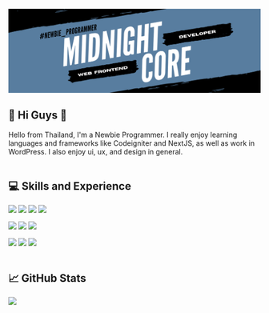 <!-- ![](https://github.com/MidnightCore/MidnightCore/blob/master/Cordale.png) -->
![alt text](https://github.com/MidnightCore/MidnightCore/blob/master/midnight_banner.png?raw=true)
## 🙏 Hi Guys 🙏
<!-- <img src="https://github.com/MidnightCore/MidnightCore/blob/master/waving-hand-joypixels.gif" width="30px"> -->


Hello from Thailand, I'm a Newbie Programmer. 
I really enjoy learning languages and frameworks like Codeigniter and NextJS, as well as work in WordPress. I also enjoy ui, ux, and design in general.
<br>
<br>
## 💻 Skills and Experience
![](https://img.shields.io/badge/Code-HTML-informational?style=flat&logo=Html5&logoColor=white&color=042460)
![](https://img.shields.io/badge/Code-JavaScript-informational?style=flat&logo=JavaScript&logoColor=white&color=042460)
![](https://img.shields.io/badge/Code-PHP-informational?style=flat&logo=Php&logoColor=white&color=042460)
![](https://img.shields.io/badge/Code-PYTHON-informational?style=flat&logo=Python&logoColor=white&color=042460)

![](https://img.shields.io/badge/Style-CSS-informational?style=flat&logo=css3&logoColor=white&color=587d9f)
![](https://img.shields.io/badge/Style-Bootstrap-informational?style=flat&logo=Bootstrap&logoColor=white&color=587d9f)
![](https://img.shields.io/badge/Style-MaterializeCSS-informational?style=flat&logo=Material-UI&logoColor=white&color=587d9f)

![](https://img.shields.io/badge/Tools-Photoshop-informational?style=flat&logo=Adobe-Photoshop&logoColor=white&color=4AB197)
![](https://img.shields.io/badge/Tools-GitHub-informational?style=flat&logo=GitHub&logoColor=white&color=4AB197)
![](https://img.shields.io/badge/Tools-Wordpress-informational?style=flat&logo=Wordpress&logoColor=white&color=4AB197)
<br>
<br>

## &#x1f4c8; GitHub Stats
<!-- <a href="https://github.com/MidnightCore">
  <img align="center" style="margin:0.5rem" src="https://github-readme-stats.vercel.app/api/top-langs/?username=MidnightCore&hide=html,css&title_color=ffffff&text_color=c9cacc&icon_color=4AB197&bg_color=1A2B34"/>
</a> -->
<img src="https://github-readme-streak-stats.herokuapp.com?user=MidnightCore&theme=tokyonight&date_format=j%20M%5B%20Y%5D" width="700">

<!--<a style="margin-top:10px" href="https://github.com/MidnightCore">
    <img align="center" src="https://github-readme-stats.vercel.app/api?username=MidnightCore&show_icons=true&include_all_commits=true&count_private=true&theme=tokyonight&layout=compact&hide=prs" alt="GitHub Stats for MidnightCore" width="700"/>
</a>-->

<br>
<br>

<!-- #### 🙏 Glad to see you here :  ![Visits Badge](https://badges.pufler.dev/visits/MidnightCore/MidnightCore) -->
